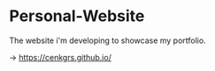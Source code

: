 # Personal-Website

The website i'm developing to showcase my portfolio. 

-> https://cenkgrs.github.io/
